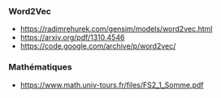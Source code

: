 ### Word2Vec

- https://radimrehurek.com/gensim/models/word2vec.html
- https://arxiv.org/pdf/1310.4546
- https://code.google.com/archive/p/word2vec/

### Mathématiques

- https://www.math.univ-tours.fr/files/FS2_1_Somme.pdf
